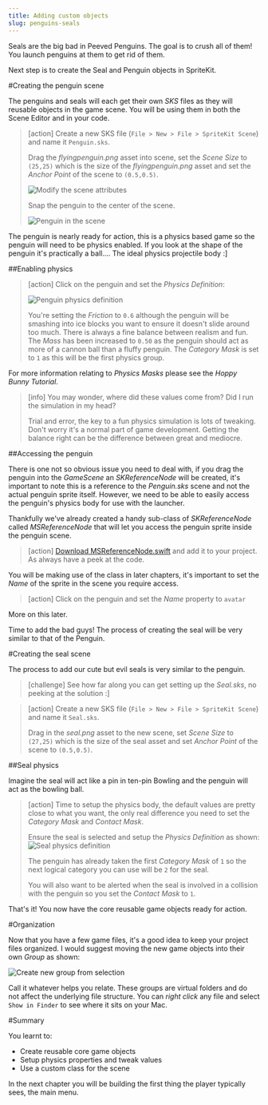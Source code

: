```yaml
---
title: Adding custom objects
slug: penguins-seals
---
```


Seals are the big bad in Peeved Penguins. The goal is to crush all of them! You launch penguins at them to get rid of them.

Next step is to create the Seal and Penguin objects in SpriteKit.

#Creating the penguin scene

The penguins and seals will each get their own *SKS* files as they will reusable objects in the game scene.  You will be using them in both the Scene Editor and in your code.

> [action]
> Create a new SKS file (`File > New > File > SpriteKit Scene`) and name it `Penguin.sks`.
>
> Drag the *flyingpenguin.png* asset into scene, set the *Scene Size* to `(25,25)` which is the size of the *flyingpenguin.png* asset and set the *Anchor Point* of the scene to `(0.5,0.5)`.  
>
> ![Modify the scene attributes](../Tutorial-Images/xcode_spritekit_modify_penguin_scene.png)
>
> Snap the penguin to the center of the scene.
>
> ![Penguin in the scene](../Tutorial-Images/xcode_spritekit_penguin_selfie.png)
>

The penguin is nearly ready for action, this is a physics based game so the penguin will need to be physics enabled.  If you look at the shape of the penguin it's practically a ball.... The ideal physics projectile body :]

##Enabling physics

> [action]
> Click on the penguin and set the *Physics Definition*:
>
> ![Penguin physics definition](../Tutorial-Images/xcode_spritekit_penguin_physics_definition.png)
>
> You're setting the *Friction* to `0.6` although the penguin will be smashing into ice blocks you want to ensure it doesn't slide around too much.  There is always a fine balance between realism and fun.
> The *Mass* has been increased to `0.50` as the penguin should act as more of a cannon ball than a fluffy penguin.
> The *Category Mask* is set to `1` as this will be the first physics group.

For more information relating to *Physics Masks* please see the *Hoppy Bunny Tutorial*.

<!-- -->

> [info]
> You may wonder, where did these values come from? Did I run the simulation in my head?
>
> Trial and error, the key to a fun physics simulation is lots of tweaking. Don't worry it's a normal part of game development. Getting the balance right can be the difference between great and mediocre.

##Accessing the penguin

There is one not so obvious issue you need to deal with, if you drag the penguin into the *GameScene* an *SKReferenceNode* will be created, it's important to note this is a reference to the *Penguin.sks* scene and not the actual penguin sprite itself.  However, we need to be able to easily access the penguin's physics body for use with the launcher.

Thankfully we've already created a handy sub-class of *SKReferenceNode* called *MSReferenceNode* that will let you access the penguin sprite inside the penguin scene.

> [action]
> [Download MSReferenceNode.swift](https://github.com/MakeSchool-Tutorials/Peeved-Penguins-SpriteKit-Swift-Solution/raw/master/PeevedPenguinBuild/MSReferenceNode.swift) and add it to your project. As always have a peek at the code.

You will be making use of the class in later chapters, it's important to set the *Name* of the sprite in the scene you require access.

> [action]
> Click on the penguin and set the *Name* property to `avatar`

More on this later.

Time to add the bad guys! The process of creating the seal will be very similar to that of the Penguin.

#Creating the seal scene

The process to add our cute but evil seals is very similar to the penguin.

> [challenge]
> See how far along you can get setting up the *Seal.sks*, no peeking at the solution :]
>

<!-- -->

> [action]
> Create a new SKS file (`File > New > File > SpriteKit Scene`) and name it `Seal.sks`.
>
> Drag in the *seal.png* asset to the new scene, set *Scene Size* to `(27,25)` which is the size of the seal asset and set *Anchor Point* of the scene to `(0.5,0.5)`.  
>

##Seal physics

Imagine the seal will act like a pin in ten-pin Bowling and the penguin will act as the bowling ball.

> [action]
> Time to setup the physics body, the default values are pretty close to what you want, the only real difference  you need to set the *Category Mask* and *Contact Mask*.
>
> Ensure the seal is selected and setup the *Physics Definition* as shown:
> ![Seal physics definition](../Tutorial-Images/xcode_spritekit_seal_physics_definition.png)
>
> The penguin has already taken the first *Category Mask* of `1` so the next logical category you can use will be `2` for the seal.
>
> You will also want to be alerted when the seal is involved in a collision with the penguin so you set the *Contact Mask* to `1`.
>

That's it! You now have the core reusable game objects ready for action.

#Organization

Now that you have a few game files, it's a good idea to keep your project files organized.
I would suggest moving the new game objects into their own *Group* as shown:

![Create new group from selection](../Tutorial-Images/xcode_new_group_from_selection.png)

Call it whatever helps you relate.  These groups are virtual folders and do not affect the underlying file structure. You can *right click* any file and select `Show in Finder` to see where it sits on your Mac.

#Summary

You learnt to:

- Create reusable core game objects
- Setup physics properties and tweak values
- Use a custom class for the scene

In the next chapter you will be building the first thing the player typically sees, the main menu.
